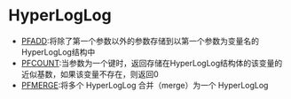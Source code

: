 #   HyperLogLog

-   [PFADD](http://www.redis.cn/commands/pfadd.html):将除了第一个参数以外的参数存储到以第一个参数为变量名的HyperLogLog结构中
-   [PFCOUNT](http://www.redis.cn/commands/pfcount.html):当参数为一个键时，返回存储在HyperLogLog结构体的该变量的近似基数，如果该变量不存在，则返回0
-   [PFMERGE](http://www.redis.cn/commands/pfmerge.html):将多个 HyperLogLog 合并（merge）为一个 HyperLogLog